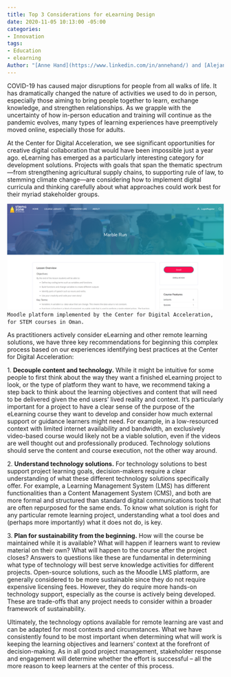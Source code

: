```yaml
---
title: Top 3 Considerations for eLearning Design
date: 2020-11-05 10:13:00 -05:00
categories:
- Innovation
tags:
- Education
- elearning
Author: "[Anne Hand](https://www.linkedin.com/in/annehand/) and [Alejandro Solis](https://www.linkedin.com/in/alejandrosolis/)"
---
```


COVID-19 has caused major disruptions for people from all walks of life. It has dramatically changed the nature of activities we used to do in person, especially those aiming to bring people together to learn, exchange knowledge, and strengthen relationships. As we grapple with the uncertainty of how in-person education and training will continue as the pandemic evolves, many types of learning experiences have preemptively moved online, especially those for adults.

At the Center for Digital Acceleration, we see significant opportunities for creative digital collaboration that would have been impossible just a year ago. eLearning has emerged as a particularly interesting category for development solutions. Projects with goals that span the thematic spectrum—from strengthening agricultural supply chains, to supporting rule of law, to stemming climate change—are considering how to implement digital curricula and thinking carefully about what approaches could work best for their myriad stakeholder groups.

![Capture-a98d9f.PNG](/uploads/Capture-a98d9f.PNG)`Moodle platform implemented by the Center for Digital Acceleration, for STEM courses in Oman.`

As practitioners actively consider eLearning and other remote learning solutions, we have three key recommendations for beginning this complex process based on our experiences identifying best practices at the Center for Digital Acceleration:

1\. **Decouple content and technology.** While it might be intuitive for some people to first think about the way they want a finished eLearning project to look, or the type of platform they want to have, we recommend taking a step back to think about the learning objectives and content that will need to be delivered given the end users’ lived reality and context. It’s particularly important for a project to have a clear sense of the purpose of the eLearning course they want to develop and consider how much external support or guidance learners might need. For example, in a low-resourced context with limited internet availability and bandwidth, an exclusively video-based course would likely not be a viable solution, even if the videos are well thought out and professionally produced. Technology solutions should serve the content and course execution, not the other way around.

2\. **Understand technology solutions.** For technology solutions to best support project learning goals, decision-makers require a clear understanding of what these different technology solutions specifically offer. For example, a Learning Management System (LMS) has different functionalities than a Content Management System (CMS), and both are more formal and structured than standard digital communications tools that are often repurposed for the same ends. To know what solution is right for any particular remote learning project, understanding what a tool does and (perhaps more importantly) what it does not do, is key.

3\. **Plan for sustainability from the beginning.** How will the course be maintained while it is available? What will happen if learners want to review material on their own? What will happen to the course after the project closes? Answers to questions like these are fundamental in determining what type of technology will best serve knowledge activities for different projects. Open-source solutions, such as the Moodle LMS platform, are generally considered to be more sustainable since they do not require expensive licensing fees. However, they do require more hands-on technology support, especially as the course is actively being developed. These are trade-offs that any project needs to consider within a broader framework of sustainability.

Ultimately, the technology options available for remote learning are vast and can be adapted for most contexts and circumstances. What we have consistently found to be most important when determining what will work is keeping the learning objectives and learners’ context at the forefront of decision-making. As in all good project management, stakeholder response and engagement will determine whether the effort is successful – all the more reason to keep learners at the center of this process.